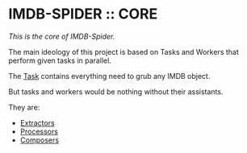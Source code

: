 # IMDB-SPIDER :: CORE

_This is the core of IMDB-Spider._

The main ideology of this project is based on Tasks and Workers that perform given tasks in parallel.

The [Task](core/src/main/java/ru/bvn13/imdbspider/spider/tasker/Task.java) contains everything need to grub any IMDB object.

But tasks and workers would be nothing without their assistants. 

They are: 

- [Extractors](core/src/main/java/ru/bvn13/imdbspider/spider/extractor)
- [Processors](core/src/main/java/ru/bvn13/imdbspider/spider/processor)
- [Composers](core/src/main/java/ru/bvn13/imdbspider/spider/composer)





